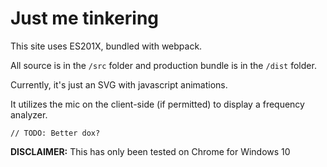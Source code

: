 # Just me tinkering

This site uses ES201X, bundled with webpack. 

All source is in the `/src` folder and production bundle is in the `/dist` folder.

Currently, it's just an SVG with javascript animations.

It utilizes the mic on the client-side (if permitted) to display a frequency analyzer.

`// TODO: Better dox?`

**DISCLAIMER:** This has only been tested on Chrome for Windows 10